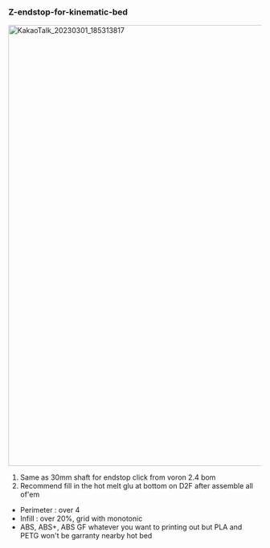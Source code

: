 ### **Z-endstop-for-kinematic-bed**

<img width="878" alt="KakaoTalk_20230301_185313817" src="https://user-images.githubusercontent.com/50421769/222160419-617ed4ed-063c-45cf-af09-64ae860615a3.png">

1. Same as 30mm shaft for endstop click from voron 2.4 bom
2. Recommend fill in the hot melt glu at bottom on D2F after assemble all of'em

- Perimeter : over 4
- Infill : over 20%, grid with monotonic
- ABS, ABS+, ABS GF whatever you want to printing out but PLA and PETG won't be garranty nearby hot bed
